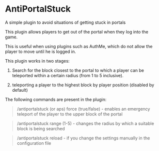 # AntiPortalStuck
A simple plugin to avoid situations of getting stuck in portals

This plugin allows players to get out of the portal when they log into the game.

This is useful when using plugins such as AuthMe, which do not allow the player to move until he is logged in.


This plugin works in two stages:

1) Search for the block closest to the portal to which a player can be teleported within a certain radius (from 1 to 5 inclusive).

2) teleporting a player to the highest block by player position (disabled by default)

 

The following commands are present in the plugin:

> /antiportalstuck (or aps) force (true/false) - enables an emergency teleport of the player to the upper block of the portal

> /antiportalstuck range (1-5) - changes the radius by which a suitable block is being searched

> /antiportalstuck reload - if you change the settings manually in the configuration file
